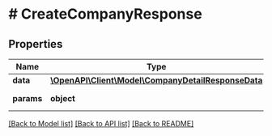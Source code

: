 # # CreateCompanyResponse

## Properties

Name | Type | Description | Notes
------------ | ------------- | ------------- | -------------
**data** | [**\OpenAPI\Client\Model\CompanyDetailResponseData**](CompanyDetailResponseData.md) |  |
**params** | **object** | Input parameters |

[[Back to Model list]](../../README.md#models) [[Back to API list]](../../README.md#endpoints) [[Back to README]](../../README.md)
